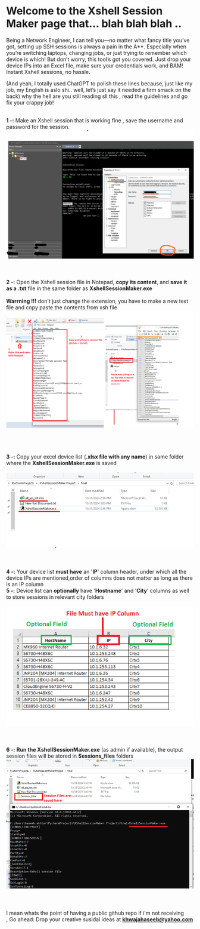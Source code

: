 # Welcome to the Xshell Session Maker page that... blah blah blah .. <br />
Being a Network Engineer, I can tell you—no matter what fancy title you’ve got, setting up SSH sessions is always a pain in the A**. Especially when you’re switching laptops, changing jobs, or just trying to remember which device is which! But don’t worry, this tool’s got you covered. Just drop your device IPs into an Excel file, make sure your credentials work, and BAM! Instant Xshell sessions, no hassle.<br />

(And yeah, I totally used ChatGPT to polish these lines because, just like my job, my English is aslo shi.. well, let’s just say it needed a firm smack on the back) why the hell are you still reading sll this , read the guidelines and go fix your crappy job!<br /><br />


**1 -:** Make an Xshell session that is working fine , save the username and password for the session. <br />
![image](images/1.png)<br />
<br />
<br />
<br />
**2 -:** Open the Xshell session file in Notepad, **copy its content**, and **save it as a .txt** file in the same folder as **XshellSessionMaker.exe**<br />
<br />**Warrning !!!** don't just change the extension, you have to make a new text file and copy paste the contents from xsh file
![image](images/2.png)<br />
<br />
<br />
<br />

**3 -:** Copy your excel device list (**.xlsx file with any name**) in same folder where the **XshellSessionMaker.exe** is saved<br />
<br />
![image](images/5.png)<br />
<br />
<br />
<br />
**4 -:** Your device list **must have** an '**IP**' column header, under which all the device IPs are mentioned,order of columns does not matter as long as there is an IP column<br />
**5 -:** Device list can **optionally** have '**Hostname**'  and '**City**' columns as well to store sessions in relevant city folders <br />
<br />
![image](images/6.png)<br />
<br />
<br />
<br />
**6 -:** **Run the XshellSessionMaker.exe** (as admin if available), the output session files will be stored in **Sessions_files** folders<br />
![image](images/8.png)<br />
<br />
<br />
<br />
I mean whats the point of having a public github repo if i'm not receiving <br />, Go ahead:  Drop your creative susidal ideas at **khwajahaseeb@yahoo.com** <br />
